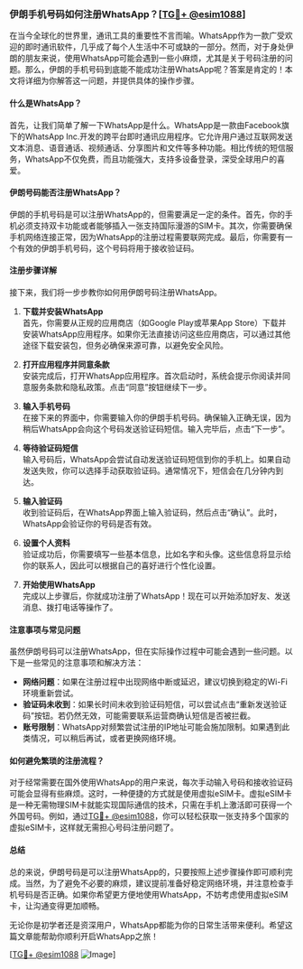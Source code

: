 ### 伊朗手机号码如何注册WhatsApp？[[TG💪+ @esim1088](https://t.me/s/esim1088)]

在当今全球化的世界里，通讯工具的重要性不言而喻。WhatsApp作为一款广受欢迎的即时通讯软件，几乎成了每个人生活中不可或缺的一部分。然而，对于身处伊朗的朋友来说，使用WhatsApp可能会遇到一些小麻烦，尤其是关于号码注册的问题。那么，伊朗的手机号码到底能不能成功注册WhatsApp呢？答案是肯定的！本文将详细为你解答这一问题，并提供具体的操作步骤。

#### 什么是WhatsApp？

首先，让我们简单了解一下WhatsApp是什么。WhatsApp是一款由Facebook旗下的WhatsApp Inc.开发的跨平台即时通讯应用程序。它允许用户通过互联网发送文本消息、语音通话、视频通话、分享图片和文件等多种功能。相比传统的短信服务，WhatsApp不仅免费，而且功能强大，支持多设备登录，深受全球用户的喜爱。

#### 伊朗号码能否注册WhatsApp？

伊朗的手机号码是可以注册WhatsApp的，但需要满足一定的条件。首先，你的手机必须支持双卡功能或者能够插入一张支持国际漫游的SIM卡。其次，你需要确保手机网络连接正常，因为WhatsApp的注册过程需要联网完成。最后，你需要有一个有效的伊朗手机号码，这个号码将用于接收验证码。

#### 注册步骤详解

接下来，我们将一步步教你如何用伊朗号码注册WhatsApp。

1. **下载并安装WhatsApp**  
   首先，你需要从正规的应用商店（如Google Play或苹果App Store）下载并安装WhatsApp应用程序。如果你无法直接访问这些应用商店，可以通过其他途径下载安装包，但务必确保来源可靠，以避免安全风险。

2. **打开应用程序并同意条款**  
   安装完成后，打开WhatsApp应用程序。首次启动时，系统会提示你阅读并同意服务条款和隐私政策。点击“同意”按钮继续下一步。

3. **输入手机号码**  
   在接下来的界面中，你需要输入你的伊朗手机号码。确保输入正确无误，因为稍后WhatsApp会向这个号码发送验证码短信。输入完毕后，点击“下一步”。

4. **等待验证码短信**  
   输入号码后，WhatsApp会尝试自动发送验证码短信到你的手机上。如果自动发送失败，你可以选择手动获取验证码。通常情况下，短信会在几分钟内到达。

5. **输入验证码**  
   收到验证码后，在WhatsApp界面上输入验证码，然后点击“确认”。此时，WhatsApp会验证你的号码是否有效。

6. **设置个人资料**  
   验证成功后，你需要填写一些基本信息，比如名字和头像。这些信息将显示给你的联系人，因此可以根据自己的喜好进行个性化设置。

7. **开始使用WhatsApp**  
   完成以上步骤后，你就成功注册了WhatsApp！现在可以开始添加好友、发送消息、拨打电话等操作了。

#### 注意事项与常见问题

虽然伊朗号码可以注册WhatsApp，但在实际操作过程中可能会遇到一些问题。以下是一些常见的注意事项和解决方法：

- **网络问题**：如果在注册过程中出现网络中断或延迟，建议切换到稳定的Wi-Fi环境重新尝试。
- **验证码未收到**：如果长时间未收到验证码短信，可以尝试点击“重新发送验证码”按钮。若仍然无效，可能需要联系运营商确认短信是否被拦截。
- **账号限制**：WhatsApp对频繁尝试注册的IP地址可能会施加限制。如果遇到此类情况，可以稍后再试，或者更换网络环境。

#### 如何避免繁琐的注册流程？

对于经常需要在国外使用WhatsApp的用户来说，每次手动输入号码和接收验证码可能会显得有些麻烦。这时，一种便捷的方式就是使用虚拟eSIM卡。虚拟eSIM卡是一种无需物理SIM卡就能实现国际通信的技术，只需在手机上激活即可获得一个外国号码。例如，通过[TG💪+ @esim1088](https://t.me/s/esim1088)，你可以轻松获取一张支持多个国家的虚拟eSIM卡，这样就无需担心号码注册问题了。

#### 总结

总的来说，伊朗号码是可以注册WhatsApp的，只要按照上述步骤操作即可顺利完成。当然，为了避免不必要的麻烦，建议提前准备好稳定网络环境，并注意检查手机号码是否正确。如果你希望更方便地使用WhatsApp，不妨考虑使用虚拟eSIM卡，让沟通变得更加顺畅。

无论你是初学者还是资深用户，WhatsApp都能为你的日常生活带来便利。希望这篇文章能帮助你顺利开启WhatsApp之旅！

[[TG💪+ @esim1088](https://t.me/s/esim1088) ![Image](https://i.postimg.cc/4NQfJmqS/Snipaste-2025-05-13-00-14-12.png)]